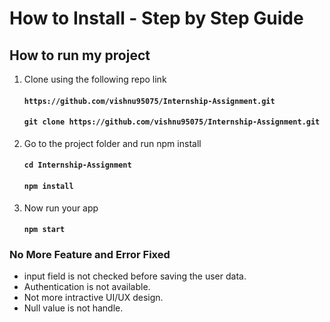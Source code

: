 
# How to Install - Step by Step Guide
## How to run my project 
1. Clone using the following repo link
   #### `https://github.com/vishnu95075/Internship-Assignment.git`
   #### `git clone https://github.com/vishnu95075/Internship-Assignment.git`

2. Go to the project folder and run npm install
   #### `cd Internship-Assignment`
   #### `npm install`

3. Now run your app
   #### `npm start`


### No More Feature and Error Fixed
   - input field is not checked before saving the user data.
   - Authentication is not available.
   - Not more intractive UI/UX design. 
   - Null value is not handle.
